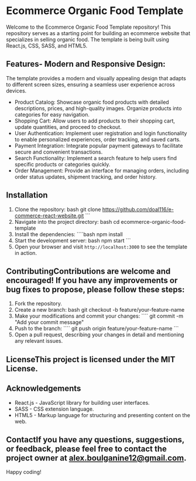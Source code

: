 # Ecommerce Organic Food Template

Welcome to the Ecommerce Organic Food Template repository! 
This repository serves as a starting point for building an ecommerce website that specializes in selling organic food. 
The template is being built using React.js, CSS, SASS, and HTML5.

## Features- Modern and Responsive Design: 
The template provides a modern and visually appealing design that adapts to different screen sizes, ensuring a seamless user experience across devices.

- Product Catalog: Showcase organic food products with detailed descriptions, prices, and high-quality images. Organize products into categories for easy navigation.
- Shopping Cart: Allow users to add products to their shopping cart, update quantities, and proceed to checkout.
- User Authentication: Implement user registration and login functionality to enable personalized experiences, order tracking, and saved carts.
- Payment Integration: Integrate popular payment gateways to facilitate secure and convenient transactions.
- Search Functionality: Implement a search feature to help users find specific products or categories quickly.
- Order Management: Provide an interface for managing orders, including order status updates, shipment tracking, and order history.

## Installation
1. Clone the repository: bash   git clone https://github.com/doal116/e-commerce-react-website.git   ```
2. Navigate into the project directory:   bash cd ecommerce-organic-food-template
3. Install the dependencies:   ````bash   npm install   
4. Start the development server: bash   npm start   ```
5. Open your browser and visit `http://localhost:3000` to see the template in action.
  
## ContributingContributions are welcome and encouraged! If you have any improvements or bug fixes to propose, please follow these steps:

1. Fork the repository.
2. Create a new branch:   bash git checkout -b feature/your-feature-name 
3. Make your modifications and commit your changes:   ```` git commit -m "Add your commit message"   
4. Push to the branch: ```` git push origin feature/your-feature-name ```
5. Open a pull request, describing your changes in detail and mentioning any relevant issues.

## LicenseThis project is licensed under the MIT License.
## Acknowledgements
- React.js - JavaScript library for building user interfaces.
- SASS - CSS extension language.
- HTML5 - Markup language for structuring and presenting content on the web.

## ContactIf you have any questions, suggestions, or feedback, please feel free to contact the project owner at alex.boulganine12@gmail.com.
Happy coding!

